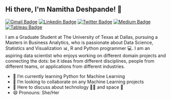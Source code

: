 ## Hi there, I'm Namitha Deshpande! :wave: 

[![Gmail Badge](https://img.shields.io/badge/-namithadeshpande%40gmail.com-red?style=flat-square&logo=Gmail&logoColor=white)](mailto:namithadeshpande@gmail.com "Connect via Email")
[![Linkedin Badge](https://img.shields.io/badge/-Namitha%20Deshpande-blue?style=flat&logo=Linkedin&logoColor=white)](https://www.linkedin.com/in/namithadeshpande/ "Connect on LinkedIn")
[![Twitter Badge](https://img.shields.io/badge/-%40NamsDeshpande-blue?style=flat&logo=Twitter&logoColor=white)](https://twitter.com/NamsDeshpande "Follow on Twitter")
[![Medium Badge](https://img.shields.io/badge/-Namitha%20Deshpande-black?style=flat&logo=Medium&logoColor=white)](https://medium.com/@namithadeshpande "Read on Medium")
[![Tableau Badge](https://img.shields.io/badge/-Namitha%20Deshpande-darkblue?style=flat&logo=Tableau&logoColor=white)](https://public.tableau.com/profile/namitha.n.deshpande#!/ "Tableau Profile")

I am a Graduate Student at The University of Texas at Dallas, pursuing a Masters in Business Analytics, who is passionate about Data Science, Statistics and Visualization :bar_chart:, R and Python programmer :computer:. I am an aspiring data scientist who enjoys working on different domain projects and connecting the dots: be it ideas from different disciplines, people from different teams, or applications from different industries.

- 🌱 I’m currently learning Python for Machine Learning
- 👯 I’m looking to collaborate on any Machine Learning projects 
- 💬 Here to discuss about technology :woman_technologist: and space :rocket:
- 😄 Pronouns: She/Her


